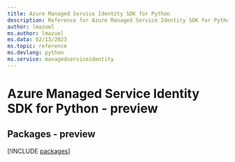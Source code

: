 ```yaml
---
title: Azure Managed Service Identity SDK for Python
description: Reference for Azure Managed Service Identity SDK for Python
author: lmazuel
ms.author: lmazuel
ms.data: 02/13/2023
ms.topic: reference
ms.devlang: python
ms.service: managedserviceidentity
---
```

# Azure Managed Service Identity SDK for Python - preview
## Packages - preview
[!INCLUDE [packages](managed-service-identity-index.md)]